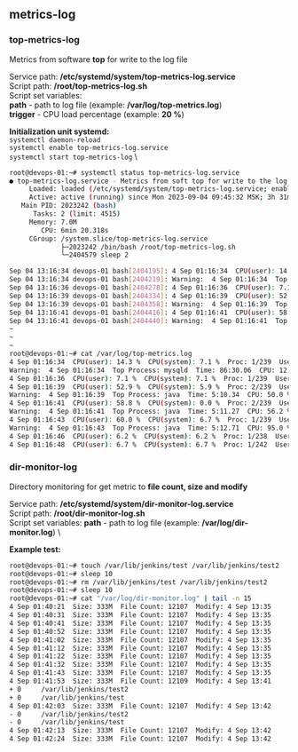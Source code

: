 ## metrics-log

### top-metrics-log

Metrics from software **top** for write to the log file

Service path: **/etc/systemd/system/top-metrics-log.service** \
Script path: **/root/top-metrics-log.sh** \
Script set variables: \
**path** - path to log file (example: **/var/log/top-metrics.log**) \
**trigger** - CPU load percentage (example: **20 %**)

**Initialization unit systemd:** \
`systemctl daemon-reload` \
`systemctl enable top-metrics-log.service` \
`systemctl start top-metrics-log` \

```bash
root@devops-01:~# systemctl status top-metrics-log.service
● top-metrics-log.service - Metrics from soft top for write to the log file
     Loaded: loaded (/etc/systemd/system/top-metrics-log.service; enabled; vendor preset: enabled)
     Active: active (running) since Mon 2023-09-04 09:45:32 MSK; 3h 31min ago
   Main PID: 2023242 (bash)
      Tasks: 2 (limit: 4515)
     Memory: 7.0M
        CPU: 6min 20.318s
     CGroup: /system.slice/top-metrics-log.service
             ├─2023242 /bin/bash /root/top-metrics-log.sh
             └─2404579 sleep 2

Sep 04 13:16:34 devops-01 bash[2404195]: 4 Sep 01:16:34  CPU(user): 14.3 %  CPU(system): 7.1 %  Proc: 1/239  Users: 2  MEM: 1598.5/3876.4 MB>
Sep 04 13:16:34 devops-01 bash[2404219]: Warning:  4 Sep 01:16:34  Top Process: mysqld  Time: 86:30.06  CPU: 12.5 %  MEM: 18.3 MB  User: mys>
Sep 04 13:16:36 devops-01 bash[2404278]: 4 Sep 01:16:36  CPU(user): 7.1 %  CPU(system): 7.1 %  Proc: 1/239  Users: 2  MEM: 1598.7/3876.4 MB >
Sep 04 13:16:39 devops-01 bash[2404334]: 4 Sep 01:16:39  CPU(user): 52.9 %  CPU(system): 5.9 %  Proc: 2/239  Users: 2  MEM: 1598.9/3876.4 MB>
Sep 04 13:16:39 devops-01 bash[2404358]: Warning:  4 Sep 01:16:39  Top Process: java  Time: 5:10.34  CPU: 50.0 %  MEM: 13.3 MB  User: jenkins
Sep 04 13:16:41 devops-01 bash[2404416]: 4 Sep 01:16:41  CPU(user): 58.8 %  CPU(system): 0.0 %  Proc: 2/239  Users: 2  MEM: 1598.9/3876.4 MB>
Sep 04 13:16:41 devops-01 bash[2404440]: Warning:  4 Sep 01:16:41  Top Process: java  Time: 5:11.27  CPU: 56.2 %  MEM: 13.4 MB  User: jenkins
~
~
~
root@devops-01:~# cat /var/log/top-metrics.log
4 Sep 01:16:34  CPU(user): 14.3 %  CPU(system): 7.1 %  Proc: 1/239  Users: 2  MEM: 1598.5/3876.4 MB  SWAP: 0.8/3889.0 MB
Warning:  4 Sep 01:16:34  Top Process: mysqld  Time: 86:30.06  CPU: 12.5 %  MEM: 18.3 MB  User: mysql
4 Sep 01:16:36  CPU(user): 7.1 %  CPU(system): 7.1 %  Proc: 1/239  Users: 2  MEM: 1598.7/3876.4 MB  SWAP: 0.8/3889.0 MB
4 Sep 01:16:39  CPU(user): 52.9 %  CPU(system): 5.9 %  Proc: 2/239  Users: 2  MEM: 1598.9/3876.4 MB  SWAP: 0.8/3889.0 MB
Warning:  4 Sep 01:16:39  Top Process: java  Time: 5:10.34  CPU: 50.0 %  MEM: 13.3 MB  User: jenkins
4 Sep 01:16:41  CPU(user): 58.8 %  CPU(system): 0.0 %  Proc: 2/239  Users: 2  MEM: 1598.9/3876.4 MB  SWAP: 0.8/3889.0 MB
Warning:  4 Sep 01:16:41  Top Process: java  Time: 5:11.27  CPU: 56.2 %  MEM: 13.4 MB  User: jenkins
4 Sep 01:16:43  CPU(user): 60.0 %  CPU(system): 6.7 %  Proc: 1/239  Users: 2  MEM: 1599.3/3876.4 MB  SWAP: 0.8/3889.0 MB
Warning:  4 Sep 01:16:43  Top Process: java  Time: 5:12.71  CPU: 95.0 %  MEM: 13.6 MB  User: jenkins
4 Sep 01:16:46  CPU(user): 6.2 %  CPU(system): 6.2 %  Proc: 1/238  Users: 2  MEM: 1599.3/3876.4 MB  SWAP: 0.8/3889.0 MB
4 Sep 01:16:48  CPU(user): 6.7 %  CPU(system): 6.7 %  Proc: 1/242  Users: 2  MEM: 1599.3/3876.4 MB  SWAP: 0.8/3889.0 MB
```

### dir-monitor-log

Directory monitoring for get metric to **file count, size and modify**

Service path: **/etc/systemd/system/dir-monitor-log.service** \
Script path: **/root/dir-monitor-log.sh** \
Script set variables: **path** - path to log file (example: **/var/log/dir-monitor.log**) \

**Example test:**

```bash
root@devops-01:~# touch /var/lib/jenkins/test /var/lib/jenkins/test2
root@devops-01:~# sleep 10
root@devops-01:~# rm /var/lib/jenkins/test /var/lib/jenkins/test2
root@devops-01:~# sleep 10
root@devops-01:~# cat "/var/log/dir-monitor.log" | tail -n 15
4 Sep 01:40:21  Size: 333M  File Count: 12107  Modify: 4 Sep 13:35
4 Sep 01:40:31  Size: 333M  File Count: 12107  Modify: 4 Sep 13:35
4 Sep 01:40:41  Size: 333M  File Count: 12107  Modify: 4 Sep 13:35
4 Sep 01:40:52  Size: 333M  File Count: 12107  Modify: 4 Sep 13:35
4 Sep 01:41:02  Size: 333M  File Count: 12107  Modify: 4 Sep 13:35
4 Sep 01:41:12  Size: 333M  File Count: 12107  Modify: 4 Sep 13:35
4 Sep 01:41:22  Size: 333M  File Count: 12107  Modify: 4 Sep 13:35
4 Sep 01:41:32  Size: 333M  File Count: 12107  Modify: 4 Sep 13:35
4 Sep 01:41:43  Size: 333M  File Count: 12107  Modify: 4 Sep 13:35
4 Sep 01:41:53  Size: 333M  File Count: 12109  Modify: 4 Sep 13:41
+ 0     /var/lib/jenkins/test2
+ 0     /var/lib/jenkins/test
4 Sep 01:42:03  Size: 333M  File Count: 12107  Modify: 4 Sep 13:42
- 0     /var/lib/jenkins/test2
- 0     /var/lib/jenkins/test
4 Sep 01:42:13  Size: 333M  File Count: 12107  Modify: 4 Sep 13:42
4 Sep 01:42:24  Size: 333M  File Count: 12107  Modify: 4 Sep 13:42
```
